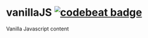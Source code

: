 # vanillaJS [![codebeat badge](https://codebeat.co/badges/a4cfb086-fd48-4a92-9744-f6f4157f1f33)](https://codebeat.co/projects/github-com-suzmas-vanillajs-master)


Vanilla Javascript content
